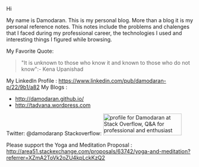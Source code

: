 Hi

My name is Damodaran. This is my personal blog. More than a blog it is my personal reference notes. This notes include the problems and chalenges that I faced during my professional career, the technologies I used and interesting things I figured while browsing.

My Favorite Quote:

>"It is unknown to those who know it and known to those who do not know":- Kena Upanishad

My LinkedIn Profile : https://www.linkedin.com/pub/damodaran-p/22/9b1/a82
My Blogs :
 - http://damodaran.github.io/
 - http://tadvana.wordpress.com

Twitter: @damodaranp
Stackoverflow: <a href="http://stackoverflow.com/users/524700/damodaran">
<img src="http://stackoverflow.com/users/flair/524700.png" width="208" height="58" alt="profile for Damodaran at Stack Overflow, Q&amp;A for professional and enthusiast programmers" title="profile for Damodaran at Stack Overflow, Q&amp;A for professional and enthusiast programmers">
</a>

Please support the Yoga and Meditation Proposal : http://area51.stackexchange.com/proposals/63742/yoga-and-meditation?referrer=XZmA2ToVk2oZU4kpLckKzQ2

